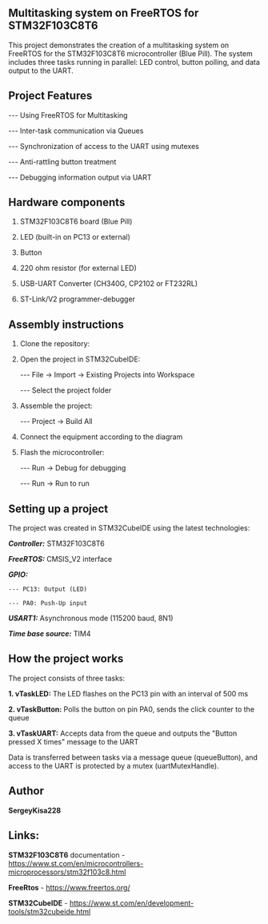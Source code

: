 ## Multitasking system on FreeRTOS for STM32F103C8T6

This project demonstrates the creation of a multitasking system on FreeRTOS for the STM32F103C8T6 microcontroller (Blue Pill).
The system includes three tasks running in parallel: LED control, button polling, and data output to the UART.

## Project Features

--- Using FreeRTOS for Multitasking

--- Inter-task communication via Queues

--- Synchronization of access to the UART using mutexes

--- Anti-rattling button treatment

--- Debugging information output via UART

## Hardware components

1. STM32F103C8T6 board (Blue Pill)

2. LED (built-in on PC13 or external)

3. Button

4. 220 ohm resistor (for external LED)

5. USB-UART Converter (CH340G, CP2102 or FT232RL)

6. ST-Link/V2 programmer-debugger

## Assembly instructions

1. Clone the repository:

2. Open the project in STM32CubeIDE:

    --- File → Import → Existing Projects into Workspace

    --- Select the project folder

3. Assemble the project:

    --- Project → Build All

4. Connect the equipment according to the diagram

5. Flash the microcontroller:

    --- Run → Debug for debugging

    --- Run → Run to run

## Setting up a project

The project was created in STM32CubeIDE using the latest technologies:

***Controller:*** STM32F103C8T6

***FreeRTOS:*** CMSIS_V2 interface

***GPIO:***

    --- PC13: Output (LED)

    --- PA0: Push-Up input

***USART1:*** Asynchronous mode (115200 baud, 8N1)

***Time base source:*** TIM4

## How the project works

The project consists of three tasks:

**1. vTaskLED:** The LED flashes on the PC13 pin with an interval of 500 ms

**2. vTaskButton:** Polls the button on pin PA0, sends the click counter to the queue

**3. vTaskUART:** Accepts data from the queue and outputs the "Button pressed X times" message to the UART

Data is transferred between tasks via a message queue (queueButton), and access to the UART is protected by a mutex (uartMutexHandle).

## Author

**SergeyKisa228**

## Links:

**STM32F103C8T6** documentation - https://www.st.com/en/microcontrollers-microprocessors/stm32f103c8.html

**FreeRtos** - https://www.freertos.org/

**STM32CubeIDE** - https://www.st.com/en/development-tools/stm32cubeide.html
